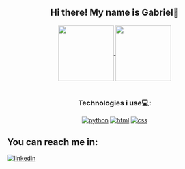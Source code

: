 <div align='center'>

## Hi there! My name is Gabriel👋

</div>

<div align='center'>
  <a href="https://github.com/gabriel-miranda7">
   <img height="130em" align="center" src="https://github-readme-stats.vercel.app/api?username=gabriel-miranda7&show_icons=true&theme=radical&include_all_commits=true&count_private=true"/>
 </a>
 <a href="https://github.com/gabriel-miranda7">
   <img height="130em" align="center" src="https://github-readme-stats.vercel.app/api/top-langs/?username=gabriel-miranda7&layout=compact&langs_count=7&theme=radical"/>
 </a>
</div>
<br>
<div align='center'>
  
### Technologies i use💻:
  
[![python](https://img.shields.io/badge/Python-3776AB?style=for-the-badge&logo=python&logoColor=white)]()
[![html](https://img.shields.io/badge/HTML5-E34F26?style=for-the-badge&logo=html5&logoColor=white)]()
[![css](https://img.shields.io/badge/CSS3-1572B6?style=for-the-badge&logo=css3&logoColor=white)]()

</div>

## You can reach me in:
[![linkedin](https://camo.githubusercontent.com/c00f87aeebbec37f3ee0857cc4c20b21fefde8a96caf4744383ebfe44a47fe3f/68747470733a2f2f696d672e736869656c64732e696f2f62616467652f2d4c696e6b6564496e2d2532333030373742353f7374796c653d666f722d7468652d6261646765266c6f676f3d6c696e6b6564696e266c6f676f436f6c6f723d7768697465)](https://www.linkedin.com/in/gabrieldsmiranda/)
